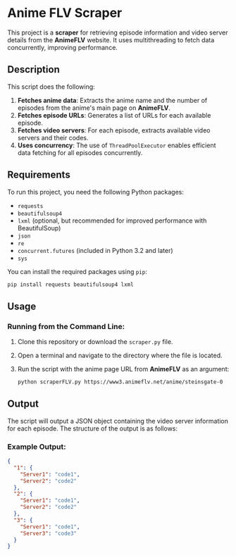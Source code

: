 # Anime FLV Scraper

This project is a **scraper** for retrieving episode information and video server details from the **AnimeFLV** website. It uses multithreading to fetch data concurrently, improving performance.

## Description

This script does the following:

1. **Fetches anime data**: Extracts the anime name and the number of episodes from the anime's main page on **AnimeFLV**.
2. **Fetches episode URLs**: Generates a list of URLs for each available episode.
3. **Fetches video servers**: For each episode, extracts available video servers and their codes.
4. **Uses concurrency**: The use of `ThreadPoolExecutor` enables efficient data fetching for all episodes concurrently.

## Requirements

To run this project, you need the following Python packages:

- `requests`
- `beautifulsoup4`
- `lxml` (optional, but recommended for improved performance with BeautifulSoup)
- `json`
- `re`
- `concurrent.futures` (included in Python 3.2 and later)
- `sys`

You can install the required packages using `pip`:

```bash
pip install requests beautifulsoup4 lxml
```
## Usage

### Running from the Command Line:

1. Clone this repository or download the `scraper.py` file.
2. Open a terminal and navigate to the directory where the file is located.
3. Run the script with the anime page URL from **AnimeFLV** as an argument:

   ```bash
   python scraperFLV.py https://www3.animeflv.net/anime/steinsgate-0
   ```
## Output

The script will output a JSON object containing the video server information for each episode. The structure of the output is as follows:

### Example Output:

```json
{
  "1": {
    "Server1": "code1",
    "Server2": "code2"
  },
  "2": {
    "Server1": "code1",
    "Server2": "code2"
  },
  "3": {
    "Server1": "code1",
    "Server3": "code3"
  }
}
